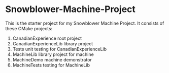 # Snowblower-Machine-Project

This is the starter project for my Snowblower Machine Project. It consists of these CMake projects:

1. CanadianExperience root project
2. CanadianExperienceLib library project
3. Tests unit testing for CanadianExperienceLib
4. MachineLib library project for machine
5. MachineDemo machine demonstrator
6. MachineTests testing for MachineLib
